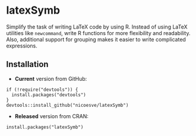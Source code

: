 # latexSymb

Simplify the task of writing LaTeX code by using R. Instead of using LaTeX utilities like `newcommand`, write R functions for more flexibility and readability. Also, additional support for grouping makes it easier to write complicated expressions.

## Installation

- __Current__ version from GitHub:

```
if (!require("devtools")) {
  install.packages("devtools")
}
devtools::install_github("nicoesve/latexSymb")
``` 

- __Released__ version from CRAN:

```
install.packages("latexSymb")
```


